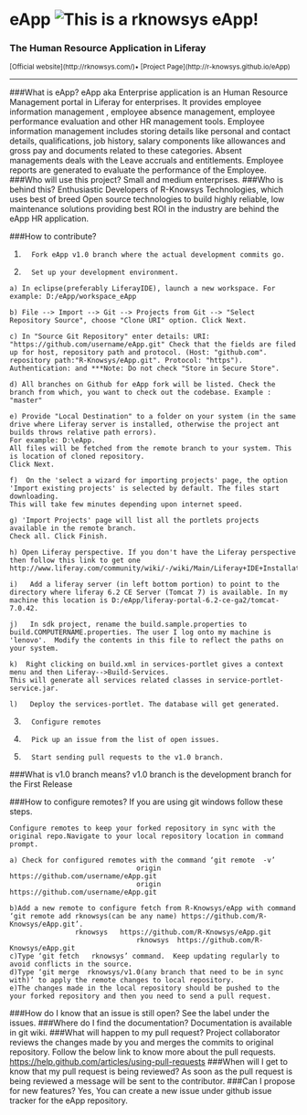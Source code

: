 eApp ![This is a rknowsys eApp!](http://rknowsys.com/assets/img/logo.gif) 
====

### The Human Resource Application in Liferay 
<small>
[Official website](http://rknowsys.com/)&bull;
[Project Page](http://r-knowsys.github.io/eApp)

</small>

---

###What is eApp?
eApp aka Enterprise application is an Human Resource Management portal in Liferay for enterprises. It provides employee information management , employee absence management, employee performance evaluation and other HR management tools.
Employee information management includes storing details like personal and contact details, qualifications, job history, salary components like allowances and gross pay and documents related to these categories.
Absent managements deals with the Leave accruals and entitlements.
Employee reports are generated to evaluate the performance of the Employee.
###Who will use this project?
Small and medium enterprises.
###Who is behind this?
Enthusiastic Developers of R-Knowsys Technologies, which uses best of breed Open source technologies to build highly reliable, low maintenance solutions providing best ROI in the industry are behind the eApp HR application.

###How to contribute?
1.       Fork eApp v1.0 branch where the actual development commits go.
2.       Set up your development environment.

```
a) In eclipse(preferably LiferayIDE), launch a new workspace. For example: D:/eApp/workspace_eApp

b) File --> Import --> Git --> Projects from Git --> "Select Repository Source", choose "Clone URI" option. Click Next.

c) In "Source Git Repository" enter details: URI: "https://github.com/username/eApp.git" Check that the fields are filed up for host, repository path and protocol. (Host: "github.com". repository path:"R-Knowsys/eApp.git". Protocol: "https"). Authentication: and ***Note: Do not check "Store in Secure Store".

d) All branches on Github for eApp fork will be listed. Check the branch from which, you want to check out the codebase. Example : "master"

e) Provide "Local Destination" to a folder on your system (in the same drive where Liferay server is installed, otherwise the project ant builds throws relative path errors). 
For example: D:\eApp. 
All files will be fetched from the remote branch to your system. This is location of cloned repository. 
Click Next.

f)  On the 'select a wizard for importing projects' page, the option 'Import existing projects' is selected by default. The files start downloading. 
This will take few minutes depending upon internet speed.

g) 'Import Projects' page will list all the portlets projects available in the remote branch. 
Check all. Click Finish.

h) Open Liferay perspective. If you don't have the Liferay perspective then follow this link to get one http://www.liferay.com/community/wiki/-/wiki/Main/Liferay+IDE+Installation+Guide

i)   Add a liferay server (in left bottom portion) to point to the directory where liferay 6.2 CE Server (Tomcat 7) is available. In my machine this location is D:/eApp/liferay-portal-6.2-ce-ga2/tomcat-7.0.42.

j)   In sdk project, rename the build.sample.properties to build.COMPUTERNAME.properties. The user I log onto my machine is 'lenovo'.  Modify the contents in this file to reflect the paths on your system.

k)  Right clicking on build.xml in services-portlet gives a context menu and then Liferay-->Build-Services. 
This will generate all services related classes in service-portlet-service.jar.

l)   Deploy the services-portlet. The database will get generated.

```    

3.       Configure remotes
4.       Pick up an issue from the list of open issues.
5.       Start sending pull requests to the v1.0 branch.

###What is v1.0 branch means?
v1.0 branch is the development branch for the First Release

###How to configure remotes?
If you are using git windows follow these steps.
```
Configure remotes to keep your forked repository in sync with the original repo.Navigate to your local repository location in command prompt. 
         
a) Check for configured remotes with the command ‘git remote  -v’
                               origin    https://github.com/username/eApp.git 
                               origin    https://github.com/username/eApp.git 
        
b)Add a new remote to configure fetch from R-Knowsys/eApp with command 
‘git remote add rknowsys(can be any name) https://github.com/R-Knowsys/eApp.git’.
                rknowsys   https://github.com/R-Knowsys/eApp.git 
                               rknowsys  https://github.com/R-Knowsys/eApp.git 
c)Type ‘git fetch   rknowsys’ command.  Keep updating regularly to avoid conflicts in the source.
d)Type ‘git merge  rknowsys/v1.0(any branch that need to be in sync with)’ to apply the remote changes to local repository.
e)The changes made in the local repository should be pushed to the your forked repository and then you need to send a pull request.
```

###How do I know that an issue is still open?
See the label under the issues.
###Where do I find the documentation?
Documentation is available in git wiki.
###What will happen to my pull request?
Project collaborator reviews the changes made by you and merges the commits to original repository.
Follow the below link to know more about the pull requests. https://help.github.com/articles/using-pull-requests 
###When will I get to know that my pull request is being reviewed?
As soon as the pull request is being reviewed a message will be sent to the contributor.
###Can I propose for new features?
Yes, You can create a new issue under github issue tracker for the eApp repository.
